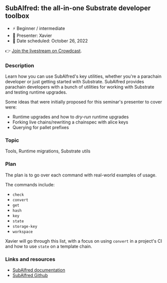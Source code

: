 ## SubAlfred: the all-in-one Substrate developer toolbox

* ⚡️ Beginner / intermediate
* 👤 Presenter: Xavier
* 📆 Date scheduled: October 26, 2022

👉 [Join the livestream on Crowdcast](https://www.crowdcast.io/e/substrate-seminar-2/26).

### Description

Learn how you can use SubAlfred's key utilities, whether you're a parachain developer or just getting started with Substrate.
SubAlfred provides parachain developers with a bunch of utilities for working with Substrate and testing runtime upgrades.

Some ideas that were initially proposed for this seminar's presenter to cover were:
* Runtime upgrades and how to _dry-run_ runtime upgrades
* Forking live chains/rewriting a chainspec with alice keys
* Querying for pallet prefixes

### Topic

Tools, Runtime migrations, Substrate utils

### Plan

The plan is to go over each command with real-world examples of usage.

The commands include:
* `check`
* `convert`
* `get`
* `hash`
* `key`
* `state`
* `storage-key`
* `workspace`

Xavier will go through this list, with a focus on using `convert` in a project's CI and how to use `state` on a template chain.

### Links and resources

* [SubAlfred documentation](https://subalfred.hack.ink/)
* [SubAlfred Github](https://github.com/hack-ink/subalfred)
